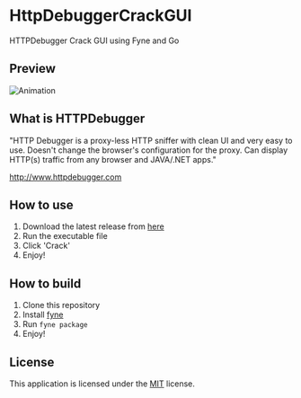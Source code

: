 # HttpDebuggerCrackGUI
HTTPDebugger Crack GUI using Fyne and Go

## Preview 
![Animation](https://github.com/Minagoroshi/HttpDebuggerCrackGUI/assets/91580790/5523413b-85bc-46d3-b1ba-5f91c9f11663)

## What is HTTPDebugger
"HTTP Debugger is a proxy-less HTTP sniffer with clean UI and very easy to use. Doesn't change the browser's configuration for the proxy. Can display HTTP(s) traffic from any browser and JAVA/.NET apps."

http://www.httpdebugger.com

## How to use
1. Download the latest release from [here](https://github.com/Minagoroshi/HttpDebuggerCrackGUI/releases)
2. Run the executable file
3. Click 'Crack'
4. Enjoy!

## How to build
1. Clone this repository
2. Install [fyne](https://developer.fyne.io/started/)
3. Run `fyne package`
4. Enjoy!

## License
This application is licensed under the [MIT](LICENSE) license.

